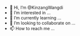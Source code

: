 - 👋 Hi, I’m @KinzangWangdi
- 👀 I’m interested in ...
- 🌱 I’m currently learning ...
- 💞️ I’m looking to collaborate on ...
- 📫 How to reach me ...

<!---
KinzangWangdi/KinzangWangdi is a ✨ special ✨ repository because its `README.md` (this file) appears on your GitHub profile.
You can click the Preview link to take a look at your changes.
--->
